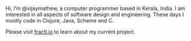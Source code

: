 Hi, I’m @vijaymathew, a computer programmer based in Kerala, India. I am interested in all aspects of software design and engineering.
These days I mostly code in Clojure, Java, Scheme and C. 

Please visit [fractl.io](https://github.com/fractl-io/fractl) to learn about my current project.
